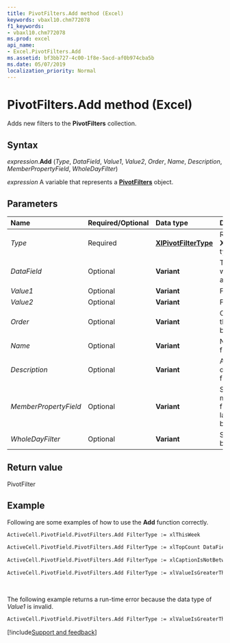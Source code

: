 ```yaml
---
title: PivotFilters.Add method (Excel)
keywords: vbaxl10.chm772078
f1_keywords:
- vbaxl10.chm772078
ms.prod: excel
api_name:
- Excel.PivotFilters.Add
ms.assetid: bf3bb727-4c00-1f8e-5acd-af0b974cba5b
ms.date: 05/07/2019
localization_priority: Normal
---
```



# PivotFilters.Add method (Excel)

Adds new filters to the **PivotFilters** collection.


## Syntax

_expression_.**Add** (_Type_, _DataField_, _Value1_, _Value2_, _Order_, _Name_, _Description_, _MemberPropertyField_, _WholeDayFilter_)

_expression_ A variable that represents a **[PivotFilters](Excel.PivotFilters.md)** object.


## Parameters

|Name|Required/Optional|Data type|Description|
|:-----|:-----|:-----|:-----|
| _Type_|Required| **[XlPivotFilterType](Excel.XlPivotFilterType.md)**|Requires an **XlPivotFilterType** type of filter.|
| _DataField_|Optional| **Variant**|The field to which the filter is attached.|
| _Value1_|Optional| **Variant**|Filter value 1.|
| _Value2_|Optional| **Variant**|Filter value 2.|
| _Order_|Optional| **Variant**|Order in which the data should be filtered.|
| _Name_|Optional| **Variant**|Name of the filter.|
| _Description_|Optional| **Variant**|A brief description of the filter.|
| _MemberPropertyField_|Optional| **Variant**|Specifies the member property field on which the label filter is based.|
| _WholeDayFilter_|Optional| **Variant**|Specifies a filter based on days.|

## Return value

PivotFilter


## Example

Following are some examples of how to use the **Add** function correctly.

```vb
ActiveCell.PivotField.PivotFilters.Add FilterType := xlThisWeek 
 
ActiveCell.PivotField.PivotFilters.Add FilterType := xlTopCount DataField := MyPivotField2 Value1 := 10 
 
ActiveCell.PivotField.PivotFilters.Add FilterType := xlCaptionIsNotBetween Value1 := "A" Value2 := "G" 
 
ActiveCell.PivotField.PivotFilters.Add FilterType := xlValueIsGreaterThanOrEqualTo DataField := MyPivotField2 Value1 := 10000  

```

<br/>

The following example returns a run-time error because the data type of _Value1_ is invalid.

```vb
ActiveCell.PivotField.PivotFilters.Add FilterType := xlValueIsGreaterThanOrEqualTo DataField := MyPivotField2 Value1 := Allan  

```




[!include[Support and feedback](~/includes/feedback-boilerplate.md)]
